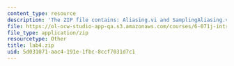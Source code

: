 ```yaml
---
content_type: resource
description: 'The ZIP file contains: Aliasing.vi and SamplingAliasing.vi.'
file: https://ol-ocw-studio-app-qa.s3.amazonaws.com/courses/6-071j-introduction-to-electronics-signals-and-measurement-spring-2006/5d031071aac4191e1fbc8ccf7031d7c1_lab4.zip
file_type: application/zip
resourcetype: Other
title: lab4.zip
uid: 5d031071-aac4-191e-1fbc-8ccf7031d7c1
---
```

